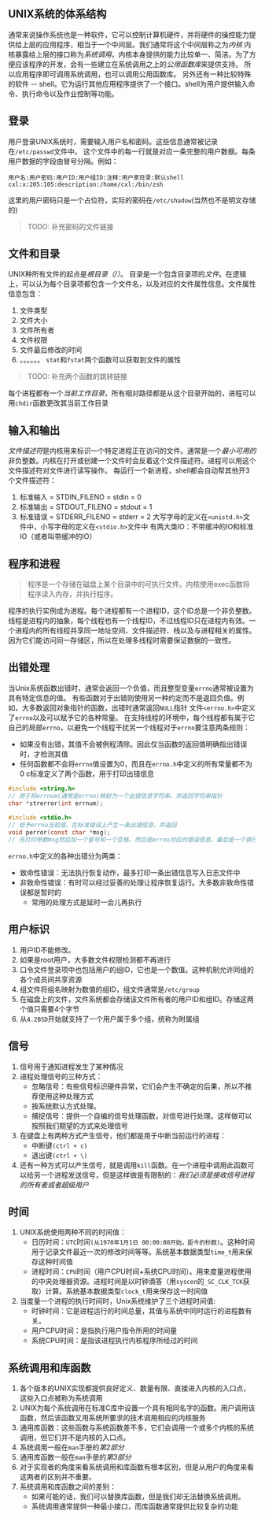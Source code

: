 ## UNIX系统的体系结构
通常来说操作系统也是一种软件，它可以控制计算机硬件，并将硬件的操控能力提供给上层的应用程序，相当于一个中间层。我们通常将这个中间层称之为*内核*
内核暴露给上层的接口称为*系统调用*，内核本身提供的能力比较单一、简洁。为了方便应该程序的开发，会有一些建立在系统调用之上的*公用函数库*来提供支持。
所以应用程序即可调用系统调用，也可以调用公用函数库。
另外还有一种比较特殊的软件 -- shell。它为运行其他应用程序提供了一个接口。shell为用户提供输入命令、执行命令以及作业控制等功能。

## 登录
用户登录UNIX系统时，需要输入用户名和密码。这些信息通常被记录在`/etc/passwd`文件中。
这个文件中的每一行就是对应一条完整的用户数据。每条用户数据的字段由冒号分隔。例如：
```shell
用户名:用户密码:用户ID:用户组ID:注释:用户家目录:默认shell
cxl:x:205:105:description:/home/cxl:/bin/zsh
```
这里的用户密码只是一个占位符，实际的密码在`/etc/shadow`(当然也不是明文存储的)
>TODO: 补充密码的文件链接

## 文件和目录
UNIX种所有文件的起点是*根目录（/）*。
目录是一个包含目录项的*文件*。在逻辑上，可以认为每个目录项都包含一个文件名，以及对应的文件属性信息。文件属性信息包含：
1. 文件类型
2. 文件大小
3. 文件所有者
4. 文件权限
5. 文件最后修改的时间
6. 。。。。。。
`stat`和`fstat`两个函数可以获取到文件的属性
> TODO: 补充两个函数的跳转链接

每个进程都有一个*当前工作目录*，所有相对路径都是从这个目录开始的，进程可以用`chdir`函数更改其当前工作目录

## 输入和输出
*文件描述符*是内核用来标识一个特定进程正在访问的文件。通常是一个*最小可用的*非负整数。内核在打开或创建一个文件时会反着这个文件描述符。进程可以用这个文件描述符对文件进行读写操作。
每运行一个新进程，shell都会自动帮其他开3个文件描述符：
1. 标准输入 = STDIN_FILENO = stdin = 0
2. 标准输出 = STDOUT_FILENO = stdout = 1
3. 标准错误 = STDERR_FILENO = stderr = 2
大写字母的定义在`<unistd.h>`文件中，小写字母的定义在`<stdio.h>`文件中
有两大类IO：不带缓冲的IO和标准IO（或者叫带缓冲的IO）

## 程序和进程
> 程序是一个存储在磁盘上某个目录中的可执行文件。内核使用exec函数将程序读入内存，并执行程序。

程序的执行实例成为进程。每个进程都有一个进程ID，这个ID总是一个非负整数。
线程是进程内的抽象，每个线程也有一个线程ID，不过线程ID只在进程内有效。一个进程内的所有线程共享同一地址空间、文件描述符、栈以及与进程相关的属性。因为它们能访问同一存储区，所以在处理多线程时需要保证数据的一致性。

## 出错处理
当Unix系统函数出错时，通常会返回一个负值，而且整型变量`errno`通常被设置为具有特定信息的值。
有些函数对于出错则使用另一种约定而不是返回负值。例如，大多数返回对象指针的函数，出错时通常返回`NULL`指针
文件`<errno.h>`中定义了`errno`以及可以赋予它的各种常量。
在支持线程的环境中，每个线程都有属于它自己的局部`errno`，以避免一个线程干扰另一个线程对于`errno`要注意两条规则：
- 如果没有出错，其值不会被例程清除。因此仅当函数的返回值明确指出错误时，才检测其值
- 任何函数都不会将`errno`值设置为0，而且在`errno.h`中定义的所有常量都不为0
c标准定义了两个函数，用于打印出错信息
```c
#include <string.h>
// 用于将errnum(通常是errno)映射为一个出错信息字符串，并返回字符串指针
char *strerror(int errnum);
    
#include <stdio.h>
// 给予errno当前值，在标准错误上产生一条出错信息，并返回
void perror(const char *msg);
// 先打印参数msg然后加一个冒号和一个空格，然后是errno对应的错误信息，最后是一个换行符
```
`errno.h`中定义的各种出错分为两类：
- 致命性错误：无法执行恢复动作，最多打印一条出错信息写入日志文件中
- 非致命性错误：有时可以经过妥善的处理让程序恢复运行。大多数非致命性错误都是暂时的
	- 常用的处理方式是延时一会儿再执行

## 用户标识
1. 用户ID不能修改。
2. 如果是root用户，大多数文件权限检测都不再进行
3. 口令文件登录项中也包括用户的组ID，它也是一个数值。这种机制允许同组的各个成员间共享资源
4. 组文件将组名映射为数值的组ID，组文件通常是`/etc/group`
5. 在磁盘上的文件，文件系统都会存储该文件所有者的用户ID和组ID。存储这两个值只需要4个字节
6. 从`4.2BSD`开始就支持了一个用户属于多个组，统称为附属组

## 信号
1. 信号用于通知进程发生了某种情况
2. 进程处理信号的三种方式：
    - 忽略信号：有些信号标识硬件异常，它们会产生不确定的后果，所以不推荐使用这种处理方式
    - 按系统默认方式处理。
    - 捕捉信号：提供一个自编的信号处理函数，对信号进行处理。这样做可以按照我们期望的方式来处理信号
3. 在键盘上有两种方式产生信号，他们都是用于中断当前运行的进程：
    - 中断键`(ctrl + c)`
    - 退出键`(ctrl + \)`
4. 还有一种方式可以产生信号，就是调用`kill`函数。在一个进程中调用此函数可以给另一个进程发送信号，但是这样做是有限制的：*我们必须是接收信号进程的所有者或者超级用户*

## 时间
1. UNIX系统使用两种不同的时间值：
    - 日历时间：`UTC`时间`(从1970年1月1日 00:00:00开始，距今的秒数)`。这种时间用于记录文件最近一次的修改时间等等。系统基本数据类型`time_t`用来保存这种时间值
    - 进程时间：`CPU`时间（用户CPU时间+系统CPU时间）。用来度量进程使用的中央处理器资源。进程时间是以时钟滴答（用`syscon`的`_SC_CLK_TCK`获取）计算。系统基本数据类型`clock_t`用来保存这一时间值
2. 当度量一个进程的执行时间时，Unix系统维护了三个进程时间值:
    - 时钟时间：它是进程运行的时间总量，其值与系统中同时运行的进程数有关。
    - 用户CPU时间：是指执行用户指令所用的时间量
    - 系统CPU时间：是指该进程执行内核程序所经过的时间

## 系统调用和库函数
1. 各个版本的UNIX实现都提供良好定义、数量有限、直接进入内核的入口点，这些入口点被称为系统调用
2. UNIX为每个系统调用在标准C库中设置一个具有相同名字的函数。用户调用该函数，然后该函数又用系统所要求的技术调用相应的内核服务
3. 通用库函数：这些函数与系统函数差不多，它们会调用一个或多个内核的系统调用，但它们并不是内核的入口点。
4. 系统调用一般在`man`手册的*第2部分*
5. 通用库函数一般在`man`手册的*第3部分*
6. 对于实现者的角度来看系统调用和库函数有根本区别，但是从用户的角度来看这两者的区别并不重要。
7. 系统调用和库函数之间的差别：
    - 如果可能的话，我们可以替换库函数，但是我们却无法替换系统调用。
    - 系统调用通常提供一种最小接口，而库函数通常提供比较复杂的功能